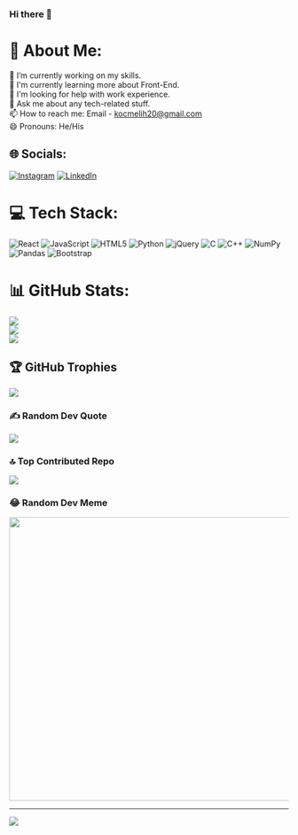 ### Hi there 👋

<!--
**melihkocc/melihkocc** is a ✨ _special_ ✨ repository because its `README.md` (this file) appears on your GitHub profile.
-->

# 💫 About Me:
🔭 I’m currently working on my skills.<br>🌱 I'm currently learning more about Front-End.<br>🤔 I'm looking for help with work experience.<br>💬 Ask me about any tech-related stuff.<br>📫 How to reach me: Email - kocmelih20@gmail.com<br>😄 Pronouns: He/His


## 🌐 Socials:
[![Instagram](https://img.shields.io/badge/Instagram-%23E4405F.svg?logo=Instagram&logoColor=white)](https://instagram.com/melihkoc03) [![LinkedIn](https://img.shields.io/badge/LinkedIn-%230077B5.svg?logo=linkedin&logoColor=white)](https://linkedin.com/in/www.linkedin.com/in/melih-koc-1b1a5a237) 

# 💻 Tech Stack:
![React](https://shields.io/badge/react-black?logo=react&style=for-the-badge) 
![JavaScript](https://img.shields.io/badge/javascript-%23323330.svg?style=flat&logo=javascript&logoColor=%23F7DF1E) 
![HTML5](https://img.shields.io/badge/html5-%23E34F26.svg?style=flat&logo=html5&logoColor=white) 
![Python](https://img.shields.io/badge/python-3670A0?style=flat&logo=python&logoColor=ffdd54) 
![jQuery](https://img.shields.io/badge/jquery-%230769AD.svg?style=flat&logo=jquery&logoColor=white) 
![C](https://img.shields.io/badge/c-%2300599C.svg?style=flat&logo=c&logoColor=white) 
![C++](https://img.shields.io/badge/c++-%2300599C.svg?style=flat&logo=c%2B%2B&logoColor=white) 
![NumPy](https://img.shields.io/badge/numpy-%23013243.svg?style=flat&logo=numpy&logoColor=white) 
![Pandas](https://img.shields.io/badge/pandas-%23150458.svg?style=flat&logo=pandas&logoColor=white) 
![Bootstrap](https://img.shields.io/badge/bootstrap-%23563D7C.svg?style=flat&logo=bootstrap&logoColor=white)

# 📊 GitHub Stats:
![](https://github-readme-stats.vercel.app/api?username=melihkocc&theme=react&hide_border=true&include_all_commits=true&count_private=false)<br/>
![](https://github-readme-streak-stats.herokuapp.com/?user=melihkocc&theme=react&hide_border=true)<br/>
![](https://github-readme-stats.vercel.app/api/top-langs/?username=melihkocc&theme=react&hide_border=true&include_all_commits=true&count_private=false&layout=compact)

## 🏆 GitHub Trophies
![](https://github-profile-trophy.vercel.app/?username=melihkocc&theme=radical&no-frame=false&no-bg=true&margin-w=4)

### ✍️ Random Dev Quote
![](https://quotes-github-readme.vercel.app/api?type=horizontal&theme=tokyonight)

### 🔝 Top Contributed Repo
![](https://github-contributor-stats.vercel.app/api?username=melihkocc&limit=5&theme=matrix&combine_all_yearly_contributions=true)

### 😂 Random Dev Meme
<img src="https://rm.up.railway.app/" width="512px"/>

---
[![](https://visitcount.itsvg.in/api?id=melihkocc&icon=2&color=6)](https://visitcount.itsvg.in)

<!-- Proudly created with GPRM ( https://gprm.itsvg.in ) -->
